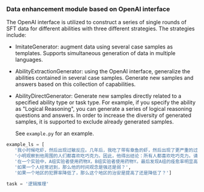 ### Data enhancement module based on OpenAI interface

The OpenAI interface is utilized to construct a series of single rounds of SFT data for different abilities with three different strategies. The strategies include:

+ ImitateGenerator: augment data using several case samples as templates. Supports simultaneous generation of data in multiple languages.
+ AbilityExtractionGenerator: using the OpenAI interface, generalize the abilities contained in several case samples. Generate new samples and answers based on this collection of capabilities.
+ AbilityDirectGenerator: Generate new samples directly related to a specified ability type or task type. For example, if you specify the ability as "Logical Reasoning", you can generate a series of logical reasoning questions and answers. In order to increase the diversity of generated samples, it is supported to exclude already generated samples.
  
  See `example.py` for an example.

 ```python
example_ls = [
    '我小时候吃虾，然后出现过敏反应。几年后，我吃了带有章鱼的虾，然后出现了更严重的过敏反应。每次我去那些有强烈虾味的餐馆，我都会一贯性地出现过敏反应。这可以推断出：',
    '小明观察到他周围的人们都喜欢吃巧克力。因此，他得出结论：所有人都喜欢吃巧克力。请问这个结论是否可靠？如果可靠，可以如何解释这种观察结果？如果不可靠，应该如何修正这个结论？',
    '在一个实验中，A组实验者使用药物X，B组实验者使用药物Y。最后发现A组的痊愈率明显高于B组。基于这一结果，我们可以得出什么结论？',
    '如果一个人经常迟到，那么他的时间观念是强还是弱？',
    '如果一个地区的犯罪率降低了，那么这个地区的治安是提高了还是降低了？']

task = '逻辑推理'
 ```
